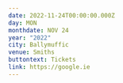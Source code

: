 ```yaml
---
date: 2022-11-24T00:00:00.000Z
day: MON
monthdate: NOV 24
year: "2022"
city: Ballymuffic
venue: Smiths
buttontext: Tickets
link: https://google.ie
---
```

